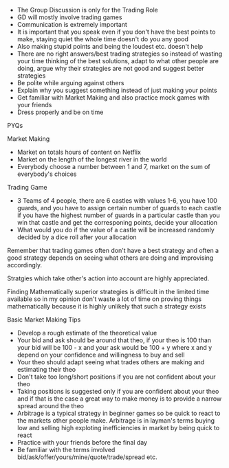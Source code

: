 - The Group Discussion is only for the Trading Role
- GD will mostly involve trading games
- Communication is extremely important
- It is important that you speak even if you don't have the best points to make, staying quiet the whole time doesn't do you any good
- Also making stupid points and being the loudest etc. doesn't help
- There are no right answers/best trading strategies so instead of wasting your time thinking of the best solutions, adapt to what other people are doing, argue why their strategies are not good and suggest better strategies
- Be polite while arguing against others
- Explain why you suggest something instead of just making your points
- Get familiar with Market Making and also practice mock games with your friends
- Dress properly and be on time


PYQs

Market Making
- Market on totals hours of content on Netflix
- Market on the length of the longest river in the world
- Everybody choose a number between 1 and 7, market on the sum of everybody's choices

Trading Game

 - 3 Teams of 4 people, there are 6 castles with values 1-6, you have 100 guards, and you have to assign certain number of guards to each castle if you have the highest number of guards in a particular castle than you win that castle and get the corresponing points, decide your allocation
 - What would you do if the value of a castle will be increased randomly decided by a dice roll after your allocation

 Remember that trading games often don't have a best strategy and often a good strategy depends on seeing what others are doing and improvising accordingly.
 
 Stratgies which take other's action into account are highly appreciated. 
 
 Finding Mathematically superior strategies is difficult in the limited time available so in my opinion don't waste a lot of time on proving things mathematically because it is highly unlikely that such a strategy exists


Basic Market Making Tips

- Develop a rough estimate of the theoretical value
- Your bid and ask should be around that theo, if your theo is 100 than your bid will be 100 - x and your ask would be 100 + y where x and y depend on your confidence and willingness to buy and sell
- Your theo should adapt seeing what trades others are making and estimating their theo
- Don't take too long/short positions if you are not confident about your theo
- Taking positions is suggested only if you are confident about your theo and if that is the case a great way to make money is to provide a narrow spread around the theo
- Arbitrage is a typical strategy in beginner games so be quick to react to the markets other people make. Arbitrage is in layman's terms buying low and selling high exploting inefficiencies in market by being quick to react 
- Practice with your friends before the final day
- Be familiar with the terms involved bid/ask/offer/yours/mine/quote/trade/spread etc.

